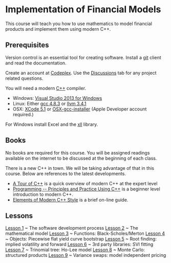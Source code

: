 # Implementation of Financial Models

This course will teach you how to use mathematics to model financial
products and implement them using modern C++.

## Prerequisites
Version control is an essential tool for creating software.
Install a [git](http://git-scm.com/) client and read the documentation.

Create an account at [Codeplex](https://codeplex.com).
Use the [Discussions](http://libfms.codeplex.com/discussions) tab
for any project related questions.

You will need a modern [C++](http://www.isocpp.org/) compiler.

- Windows: [Visual Studio 2013 for Windows](http://www.visualstudio.com/en-us/products/visual-studio-express-vs.aspx)
- Linux: Either [gcc 4.8.3](http://gcc.gnu.org/)
or [llvm 3.4.1](http://llvm.org/)
- OSX: [XCode 5.1](https://developer.apple.com/downloads/) or
[OSX-gcc-installer](https://github.com/kennethreitz/osx-gcc-installer)
(Apple Developer account required.)

For Windows install Excel and the [xll](https://xll.codeplex.com) library.

## Books
No books are required for this course. You will be assigned readings
available on the internet to be discussed at the beginning of each class.

There is a new C++ in town. We will be taking advantage of that in this
course. Below are references to the latest developments.

- [A Tour of C++](http:www.stroustrup.com/Tour.html)
is a quick overview of modern C++ at the expert level
- [Programming -- Principles and Practice Using C++](http:www.stroustrup.com/programming.html)
is a beginner level introduction to modern C++.
- [Elements of Modern C++ Style](http://herbsutter.com/elements-of-modern-c-style/)
is a brief on-line guide.

## Lessons

[Lesson 1](lesson1.html)
  ~ The software development process
[Lesson 2](lesson2.html)
  ~ The mathematical model
[Lesson 3](lesson3.html)
  ~ Functions: Black-Scholes/Merton
[Lesson 4](lesson4.html)
  ~ Objects: Piecewise flat yield curve bootstrap
[Lesson 5](lesson5.html)
  ~ Root finding: implied volatility and forward
[Lesson 6](lesson6.html)
  ~ 3rd party libraries: SVI fitting
[Lesson 7](lesson7.html)
  ~ Trinomial tree: Ho-Lee model
[Lesson 8](lesson8.html)
  ~ Monte Carlo: structured products
[Lesson 9](lesson9.html)
  ~ Variance swaps: model independent pricing
